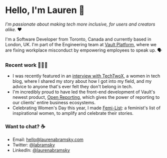 <h1>Hello, I'm Lauren 👋</h1>

*I’m passionate about making tech more inclusive, for users and creators alike.* ❤️ 

I'm a Software Developer from Toronto, Canada and currently based in London, UK. I'm part of the Engineering team at [Vault Platform](http://vaultplatform.com), where we are fixing workplace misconduct by empowering employees to speak up. 🗣 


### Recent work 👩🏻‍💻  

* I was recently featured in an [interview with TechTwoX](https://techtwox.com/lauren-abramsky/), a women in tech blog, where I shared my story about how I got into my field, and my advice to anyone that's ever felt they don't belong in tech.
* I'm incredibly proud to have led the front-end development of Vault's newest product, [Open Reporting](https://vaultplatform.com/vault-open-reporting-enables-speak-up-platform-for-entire-business-ecosystem), which gives the power of reporting to our clients' entire business ecosystems.
* Celebrating Women's Day this year, I made [Femi-List](http://www.laurenabramsky.com/femi-list/): a feminist's list of inspirational women, to amplify and celebrate their stories.

### Want to chat? ☕️

* Email: [hello@laurenabramsky.com](mailto:hello@laurenabramsky.com)
* Twitter: [@labramsky](https://twitter.com/labramsky)
* LinkedIn: [@laurenabramsky](https://www.linkedin.com/in/laurenabramsky/)



<!--
**labramsky/labramsky** is a ✨ _special_ ✨ repository because its `README.md` (this file) appears on your GitHub profile.

Here are some ideas to get you started:

- 🔭 I’m currently working on ...
- 🌱 I’m currently learning ...
- 👯 I’m looking to collaborate on ...
- 🤔 I’m looking for help with ...
- 💬 Ask me about ...
- 📫 How to reach me: ...
- 😄 Pronouns: ...
- ⚡ Fun fact: ...
-->
